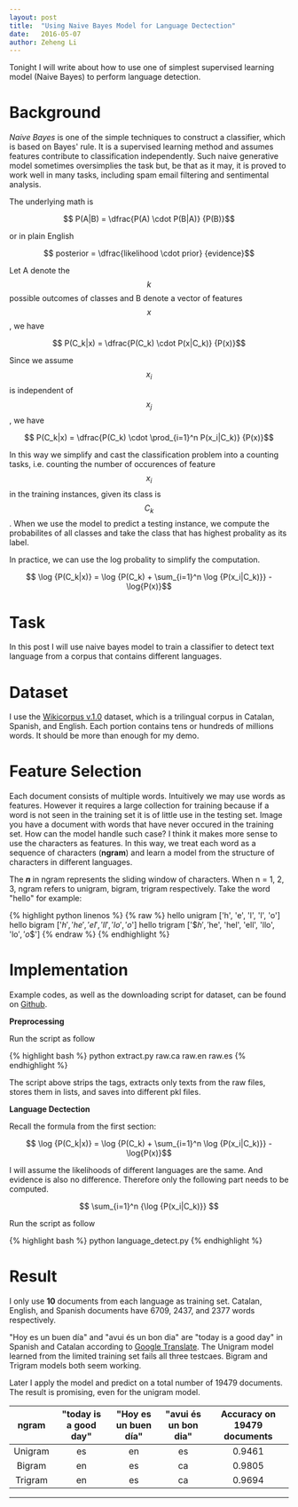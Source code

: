 ```yaml
---
layout: post
title:  "Using Naive Bayes Model for Language Dectection"
date:   2016-05-07
author: Zeheng Li
---
```


Tonight I will write about how to use one of simplest supervised learning model (Naive Bayes) to perform language detection.

<script type="text/x-mathjax-config">
  MathJax.Hub.Config({tex2jax: {inlineMath: [['$','$'], ['\\(','\\)']]}});
</script>
<script type="text/javascript" async
  src="https://cdn.mathjax.org/mathjax/latest/MathJax.js?config=TeX-AMS_CHTML">
</script>

# Background
*Naive Bayes* is one of the simple techniques to construct a classifier, which is based on Bayes' rule. It is a supervised learning method and assumes features contribute to classification independently. Such naive generative model sometimes oversimplies the task but, be that as it may, it is proved to work well in many tasks, including spam email filtering and sentimental analysis.

The underlying math is

$$ P(A|B) = \dfrac{P(A) \cdot P(B|A)} {P(B)}$$

or in plain English

$$ posterior = \dfrac{likelihood \cdot prior} {evidence}$$

Let A denote the $$k$$ possible outcomes of classes and B denote a vector of features $$x$$, we have

$$ P(C_k|x) = \dfrac{P(C_k) \cdot P(x|C_k)} {P(x)}$$

Since we assume $$x_i$$ is independent of $$x_j$$, we have

$$ P(C_k|x) = \dfrac{P(C_k) \cdot \prod_{i=1}^n P(x_i|C_k)} {P(x)}$$

In this way we simplify and cast the classification problem into a counting tasks, i.e. counting the number of occurences of feature $$x_i$$ in the training instances, given its class is $$C_k$$. When we use the model to predict a testing instance, we compute the probabilites of all classes and take the class that has highest probality as its label.

In practice, we can use the log probality to simplify the computation.

$$ \log {P(C_k|x)} = \log {P(C_k) + \sum_{i=1}^n \log {P(x_i|C_k)}} - \log{P(x)}$$


# Task

In this post I will use naive bayes model to train a classifier to detect text language from a corpus that contains different languages.

# Dataset

I use the [Wikicorpus v.1.0](http://www.cs.upc.edu/~nlp/wikicorpus/) dataset, which is a trilingual corpus in Catalan, Spanish, and English. Each portion contains tens or hundreds of millions words. It should be more than enough for my demo.

# Feature Selection

Each document consists of multiple words. Intuitively we may use words as features. However it requires a large collection for training because if a word is not seen in the training set it is of little use in the testing set. Image you have a document with words that have never occured in the training set. How can the model handle such case? I think it makes more sense to use the characters as features. In this way, we treat each word as a sequence of characters (**ngram**) and learn a model from the structure of characters in different languages.

The ***n*** in ngram represents the sliding window of characters. When n = 1, 2, 3, ngram refers to unigram, bigram, trigram respectively. Take the word "hello" for example:

{% highlight python linenos %} {% raw %}
hello   unigram    ['h', 'e', 'l', 'l', 'o']
hello   bigram     ['$h', 'he', 'el', 'll', 'lo', 'o$']
hello   trigram    ['$$h', '$he', 'hel', 'ell', 'llo', 'lo$', 'o$$']
{% endraw %} {% endhighlight %}

# Implementation

Example codes, as well as the downloading script for dataset, can be found on [Github](https://gist.github.com/zehengl/1ed4701239fa848c42007e13a23d72a7).

<script src="https://gist.github.com/zehengl/1ed4701239fa848c42007e13a23d72a7.js"></script>

**Preprocessing**

Run the script as follow

{% highlight bash %}
python extract.py raw.ca raw.en raw.es
{% endhighlight %}

The script above strips the tags, extracts only texts from the raw files, stores them in lists, and saves into different pkl files.

**Language Dectection**

Recall the formula from the first section:

$$ \log {P(C_k|x)} = \log {P(C_k) + \sum_{i=1}^n \log {P(x_i|C_k)}} - \log{P(x)}$$

I will assume the likelihoods of different languages are the same. And evidence is also no difference. Therefore only the following part needs to be computed.

$$ \sum_{i=1}^n {\log {P(x_i|C_k)}} $$

Run the script as follow

{% highlight bash %}
python language_detect.py
{% endhighlight %}

# Result

I only use **10** documents from each language as training set. Catalan, English, and Spanish documents have 6709, 2437, and 2377 words respectively.

"Hoy es un buen día" and "avui és un bon dia" are "today is a good day" in Spanish and Catalan according to [Google Translate](https://translate.google.ca/). The Unigram model learned from the limited training set fails all three testcaes. Bigram and Trigram models both seem working.

Later I apply the model and predict on a total number of 19479 documents. The result is promising, even for the unigram model.

|ngram   |"today is a good day"|"Hoy es un buen día"|"avui és un bon dia"|Accuracy on 19479 documents|
|:------:|:-------------------:|:------------------:|:------------------:|:------:|
|Unigram |es                   |en                  |es                  |0.9461  |
|Bigram  |en                   |es                  |ca                  |0.9805  |
|Trigram |en                   |es                  |ca                  |0.9694  |

---
